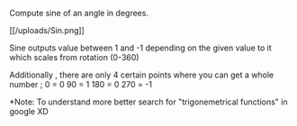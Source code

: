 Compute sine of an angle in degrees.

[[/uploads/Sin.png]]

Sine outputs value between 1 and -1 depending on the given value to it which scales from rotation (0-360)

Additionally , there are only 4 certain points where you can get a whole number ;
0 = 0
90 = 1
180 = 0
270 = -1

*Note: To understand more better search for "trigonemetrical functions" in google XD